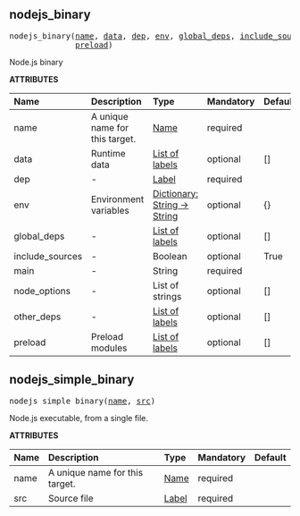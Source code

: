 <!-- Generated with Stardoc: http://skydoc.bazel.build -->

<a id="#nodejs_binary"></a>

## nodejs_binary

<pre>
nodejs_binary(<a href="#nodejs_binary-name">name</a>, <a href="#nodejs_binary-data">data</a>, <a href="#nodejs_binary-dep">dep</a>, <a href="#nodejs_binary-env">env</a>, <a href="#nodejs_binary-global_deps">global_deps</a>, <a href="#nodejs_binary-include_sources">include_sources</a>, <a href="#nodejs_binary-main">main</a>, <a href="#nodejs_binary-node_options">node_options</a>, <a href="#nodejs_binary-other_deps">other_deps</a>,
              <a href="#nodejs_binary-preload">preload</a>)
</pre>

Node.js binary

**ATTRIBUTES**

| Name                                                      | Description                    | Type                                                                                      | Mandatory | Default |
| :-------------------------------------------------------- | :----------------------------- | :---------------------------------------------------------------------------------------- | :-------- | :------ |
| <a id="nodejs_binary-name"></a>name                       | A unique name for this target. | <a href="https://bazel.build/docs/build-ref.html#name">Name</a>                           | required  |         |
| <a id="nodejs_binary-data"></a>data                       | Runtime data                   | <a href="https://bazel.build/docs/build-ref.html#labels">List of labels</a>               | optional  | []      |
| <a id="nodejs_binary-dep"></a>dep                         | -                              | <a href="https://bazel.build/docs/build-ref.html#labels">Label</a>                        | required  |         |
| <a id="nodejs_binary-env"></a>env                         | Environment variables          | <a href="https://bazel.build/docs/skylark/lib/dict.html">Dictionary: String -> String</a> | optional  | {}      |
| <a id="nodejs_binary-global_deps"></a>global_deps         | -                              | <a href="https://bazel.build/docs/build-ref.html#labels">List of labels</a>               | optional  | []      |
| <a id="nodejs_binary-include_sources"></a>include_sources | -                              | Boolean                                                                                   | optional  | True    |
| <a id="nodejs_binary-main"></a>main                       | -                              | String                                                                                    | required  |         |
| <a id="nodejs_binary-node_options"></a>node_options       | -                              | List of strings                                                                           | optional  | []      |
| <a id="nodejs_binary-other_deps"></a>other_deps           | -                              | <a href="https://bazel.build/docs/build-ref.html#labels">List of labels</a>               | optional  | []      |
| <a id="nodejs_binary-preload"></a>preload                 | Preload modules                | <a href="https://bazel.build/docs/build-ref.html#labels">List of labels</a>               | optional  | []      |

<a id="#nodejs_simple_binary"></a>

## nodejs_simple_binary

<pre>
nodejs_simple_binary(<a href="#nodejs_simple_binary-name">name</a>, <a href="#nodejs_simple_binary-src">src</a>)
</pre>

Node.js executable, from a single file.

**ATTRIBUTES**

| Name                                       | Description                    | Type                                                               | Mandatory | Default |
| :----------------------------------------- | :----------------------------- | :----------------------------------------------------------------- | :-------- | :------ |
| <a id="nodejs_simple_binary-name"></a>name | A unique name for this target. | <a href="https://bazel.build/docs/build-ref.html#name">Name</a>    | required  |         |
| <a id="nodejs_simple_binary-src"></a>src   | Source file                    | <a href="https://bazel.build/docs/build-ref.html#labels">Label</a> | required  |         |
